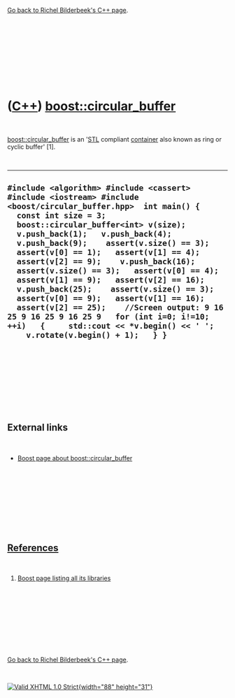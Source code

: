 

[Go back to Richel Bilderbeek's C++ page](Cpp.htm).

 

 

 

 

 

([C++](Cpp.htm)) [boost::circular\_buffer](CppCircular_buffer.htm)
==================================================================

 

[boost::circular\_buffer](CppCircular_buffer.htm) is an
'[STL](CppStl.htm) compliant [container](CppContainer.htm) also known as
ring or cyclic buffer' \[1\].

 

  -------------------------------------------------------------------------------------------------------------------------------------------------------------------------------------------------------------------------------------------------------------------------------------------------------------------------------------------------------------------------------------------------------------------------------------------------------------------------------------------------------------------------------------------------------------------------------------------------------------------------------------------------------------------------------------------------------------------
  ` #include <algorithm> #include <cassert> #include <iostream> #include <boost/circular_buffer.hpp>  int main() {   const int size = 3;   boost::circular_buffer<int> v(size);    v.push_back(1);   v.push_back(4);   v.push_back(9);    assert(v.size() == 3);   assert(v[0] == 1);   assert(v[1] == 4);   assert(v[2] == 9);    v.push_back(16);    assert(v.size() == 3);   assert(v[0] == 4);   assert(v[1] == 9);   assert(v[2] == 16);    v.push_back(25);    assert(v.size() == 3);   assert(v[0] == 9);   assert(v[1] == 16);   assert(v[2] == 25);    //Screen output: 9 16 25 9 16 25 9 16 25 9   for (int i=0; i!=10; ++i)   {     std::cout << *v.begin() << ' ';     v.rotate(v.begin() + 1);   } } `
  -------------------------------------------------------------------------------------------------------------------------------------------------------------------------------------------------------------------------------------------------------------------------------------------------------------------------------------------------------------------------------------------------------------------------------------------------------------------------------------------------------------------------------------------------------------------------------------------------------------------------------------------------------------------------------------------------------------------

 

 

 

 

 

External links
--------------

 

-   [Boost page about
    boost::circular\_buffer](http://www.boost.org/doc/libs/release/libs/circular_buffer/index.html)

 

 

 

 

 

[References](CppReferences.htm)
-------------------------------

 

1.  [Boost page listing all its
    libraries](http://www.boost.org/doc/libs)

 

 

 

 

 

[Go back to Richel Bilderbeek's C++ page](Cpp.htm).



 

[![Valid XHTML 1.0 Strict](valid-xhtml10.png){width="88"
height="31"}](http://validator.w3.org/check?uri=referer)
